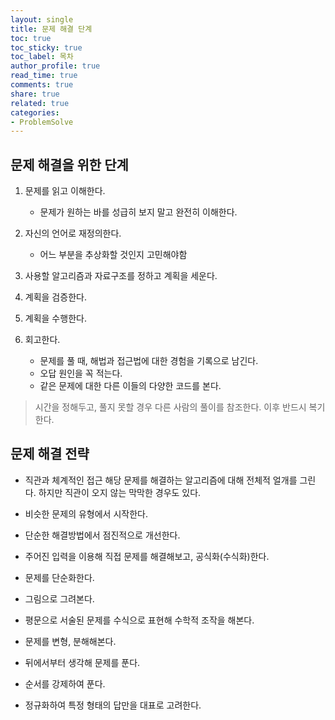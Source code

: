 ```yaml
---
layout: single
title: 문제 해결 단계
toc: true
toc_sticky: true
toc_label: 목차
author_profile: true
read_time: true
comments: true
share: true
related: true
categories:
- ProblemSolve
---
```


## 문제 해결을 위한 단계

1. 문제를 읽고 이해한다.
    - 문제가 원하는 바를 성급히 보지 말고 완전히 이해한다.

2. 자신의 언어로 재정의한다.
    - 어느 부분을 추상화할 것인지 고민해야함

3. 사용할 알고리즘과 자료구조를 정하고 계획을 세운다.

4. 계획을 검증한다.

5. 계획을 수행한다.

6. 회고한다.
    - 문제를 풀 때, 해법과 접근법에 대한 경험을 기록으로 남긴다.
    - 오답 원인을 꼭 적는다.
    - 같은 문제에 대한 다른 이들의 다양한 코드를 본다.


> 시간을 정해두고, 풀지 못할 경우 다른 사람의 풀이를 참조한다. 이후 반드시 복기한다.


## 문제 해결 전략

- 직관과 체계적인 접근
    해당 문제를 해결하는 알고리즘에 대해 전체적 얼개를 그린다. 하지만 직관이 오지 않는 막막한 경우도 있다.

- 비슷한 문제의 유형에서 시작한다.

- 단순한 해결방법에서 점진적으로 개선한다.

- 주어진 입력을 이용해 직접 문제를 해결해보고, 공식화(수식화)한다.

- 문제를 단순화한다.

- 그림으로 그려본다.

- 평문으로 서술된 문제를 수식으로 표현해 수학적 조작을 해본다.

- 문제를 변형, 분해해본다.

- 뒤에서부터 생각해 문제를 푼다.

- 순서를 강제하여 푼다.

- 정규화하여 특정 형태의 답만을 대표로 고려한다.


